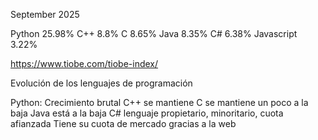 September 2025

Python 25.98%
C++ 8.8%
C 8.65%
Java 8.35%
C# 6.38%
Javascript 3.22%

https://www.tiobe.com/tiobe-index/

Evolución de los lenguajes de programación

Python: Crecimiento brutal
C++ se mantiene
C se  mantiene un poco a la baja
Java está a la baja
C# lenguaje propietario, minoritario, cuota afianzada
Tiene su cuota de mercado gracias a la web

